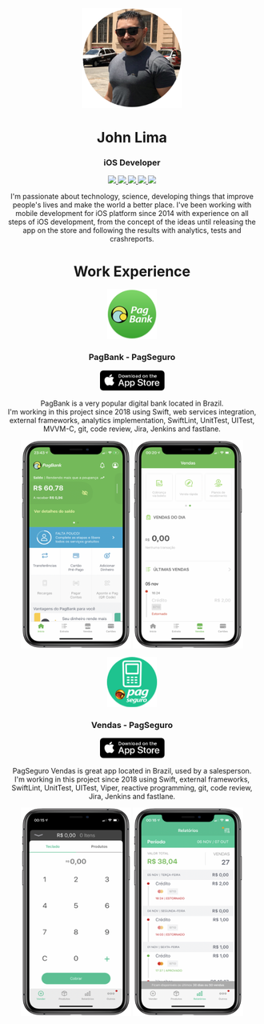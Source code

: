 <!-- markdownlint-disable MD033 -->
<p align="center">
 <img width="200" height="200" src="./images/header_image.png"/>
</p>
<h1 align="center">John Lima</h1>
<h3 align="center">iOS Developer</h3>

<p align="center">
 <a href="https://github.com/thejohnlima">
  <img src="https://img.shields.io/static/v1?label=Github&message=thejohnlima&style=for-the-badge">
 </a>
 <a href="https://linkedin.com/in/thejohnlima/">
  <img src="https://img.shields.io/static/v1?label=LinkedIn&message=thejohnlima&color=2867B2&style=for-the-badge">
 </a>
 <a href="https://twitter.com/thejohnlima">
  <img src="https://img.shields.io/static/v1?label=Twitter&message=thejohnlima&color=00ACEE&style=for-the-badge">
 </a>
 <a href="./resume.pdf">
  <img src="https://img.shields.io/static/v1?label=Resume&message=PDF&color=green&style=for-the-badge">
 </a>
 <a href="mailto:thejohnlima@icloud.com">
  <img src="https://img.shields.io/static/v1?label=Email&message=John&color=F76831&style=for-the-badge">
 </a>
</p>

<p align="center">
I'm passionate about technology, science, developing things that improve people's lives and make the world a better place. I've been working with mobile development for iOS platform since 2014 with experience on all steps of iOS development, from the concept of the ideas until releasing the app on the store and following the results with analytics, tests and crashreports.
</p>

<h1 align="center">Work Experience</h1>

<p align="center">
 <img src="./images/PagBank/logo.png" alt="App Icon" width="100" height="100">
</p>

<h3 align="center">PagBank - PagSeguro</h3>

<p align="center">
 <a href="https://itunes.apple.com/br/app/pagseguro/id1186059012">
  <img src="./images/app_store_badge.png" alt="App Store Badge" width="129" height="40">
 </a>
</p>

<p align="center">
 PagBank is a very popular digital bank located in Brazil.<br>
 I'm working in this project since 2018 using Swift, web services integration, external frameworks, analytics implementation, SwiftLint, UnitTest, UITest, MVVM-C, git, code review, Jira, Jenkins and fastlane.
</p>

<p align="center">
 <img src="./images/PagBank/home.png" alt="Screenshot" width="220" height="417">
 <img src="./images/PagBank/sales.png" alt="Screenshot" width="220" height="417">
</p>

<p align="center">
 <img src="./images/Vendas/logo.png" alt="App Icon" width="100" height="100">
</p>

<h3 align="center">Vendas - PagSeguro</h3>

<p align="center">
 <a href="https://itunes.apple.com/br/app/pagseguro-vendas/id578294843">
  <img src="./images/app_store_badge.png" alt="App Store Badge" width="129" height="40">
 </a>
</p>

<p align="center">
 PagSeguro Vendas is great app located in Brazil, used by a salesperson.<br>
 I'm working in this project since 2018 using Swift, external frameworks, SwiftLint, UnitTest, UITest, Viper, reactive programming, git, code review, Jira, Jenkins and fastlane.
</p>

<p align="center">
 <img src="./images/Vendas/home.png" alt="Screenshot" width="220" height="417">
 <img src="./images/Vendas/reports.png" alt="Screenshot" width="220" height="417">
</p>
